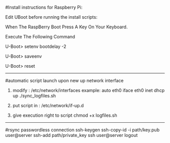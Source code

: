 #Install instructions for Raspberry Pi:

Edit UBoot before running the install scripts:

When The RaspBerry Boot Press A Key On Your Keyboard.

Execute The Following Command

U-Boot> setenv bootdelay -2

U-Boot> saveenv

U-Boot> reset

----
#automatic script launch upon new up network interface

1) modify : /etc/network/interfaces
example:
auto eth0
iface eth0 inet dhcp
up ./sync_logfiles.sh

2) put script in : /etc/network/if-up.d

3) give execution right to script 
chmod +x logfiles.sh

---
#rsync passwordless connection
ssh-keygen
ssh-copy-id -i path/key.pub user@server
ssh-add path/private_key
ssh user@server
logout


